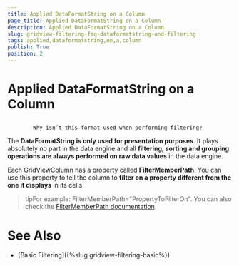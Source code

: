 ```yaml
---
title: Applied DataFormatString on a Column
page_title: Applied DataFormatString on a Column
description: Applied DataFormatString on a Column
slug: gridview-filtering-faq-dataformatstring-and-filtering
tags: applied,dataformatstring,on,a,column
publish: True
position: 2
---
```


# Applied DataFormatString on a Column



## 
            Why isn’t this format used when performing filtering?
          

The __DataFormatString is only used for presentation purposes__. It plays absolutely no part in the data engine and all __filtering, sorting and grouping operations are always performed on raw data values__ in the data engine.

Each GridViewColumn has a property called __FilterMemberPath__. You can use this property to tell the column to __filter on a property different from the one it displays__ in its cells. 
        

>tipFor example: FilterMemberPath="PropertyToFilterOn". You can also check the [FilterMemberPath documentation](88ca84b8-b237-4b2b-8823-5acef994788c#FilterMemberPath).
            

# See Also

 * [Basic Filtering]({%slug gridview-filtering-basic%})
